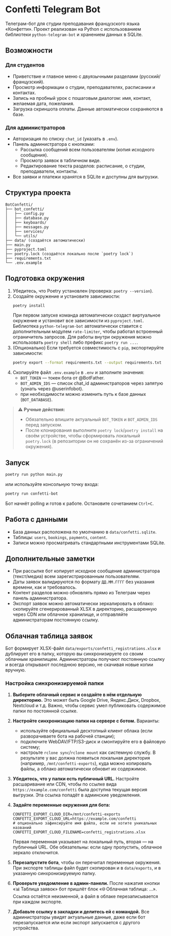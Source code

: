 # Confetti Telegram Bot

Телеграм-бот для студии преподавания французского языка «Конфетти». Проект реализован на Python с использованием библиотеки `python-telegram-bot` и хранением данных в SQLite.

## Возможности

### Для студентов
- Приветствие и главное меню с двуязычными разделами (русский/французский).
- Просмотр информации о студии, преподавателях, расписании и контактах.
- Запись на пробный урок с пошаговым диалогом: имя, контакт, желаемая дата, пожелания.
- Загрузка скриншота оплаты. Данные автоматически сохраняются в базе.

### Для администраторов
- Авторизация по списку `chat_id` (указать в `.env`).
- Панель администратора с кнопками:
  - Рассылка сообщений всем пользователям (копия исходного сообщения).
  - Просмотр заявок в табличном виде.
  - Редактирование текста разделов: расписание, о студии, преподаватели, контакты.
- Все заявки и платежи хранятся в SQLite и доступны для выгрузки.

## Структура проекта
```
BotConfetti/
├── bot_confetti/
│   ├── config.py
│   ├── database.py
│   ├── keyboards/
│   ├── messages.py
│   ├── services/
│   └── utils/
├── data/ (создаётся автоматически)
├── main.py
├── pyproject.toml
├── poetry.lock (создаётся локально после `poetry lock`)
├── requirements.txt
└── .env.example
```

## Подготовка окружения

1. Убедитесь, что Poetry установлен (проверка: `poetry --version`).
2. Создайте окружение и установите зависимости:
   ```bash
   poetry install
   ```
   При первом запуске команда автоматически создаст виртуальное окружение и
   установит все зависимости из `pyproject.toml`. Библиотека `python-telegram-bot`
   автоматически ставится с дополнительным модулем `rate-limiter`, чтобы работал
   встроенный ограничитель запросов. Для работы внутри окружения
   можно использовать `poetry shell` либо префикс `poetry run ...`.
3. (Опционально) Если требуется совместимость с `pip`, экспортируйте зависимости:
   ```bash
   poetry export --format requirements.txt --output requirements.txt
   ```
4. Скопируйте файл `.env.example` в `.env` и заполните значения:
   - `BOT_TOKEN` — токен бота от @BotFather.
   - `BOT_ADMIN_IDS` — список chat_id администраторов через запятую (узнать через @userinfobot).
   - при необходимости можно изменить путь к базе данных (`BOT_DATABASE`).

> ⚠️ **Ручные действия:**
> - Обязательно впишите актуальный `BOT_TOKEN` и `BOT_ADMIN_IDS` перед запуском.
> - После клонирования выполните `poetry lock`/`poetry install` на своём устройстве,
>   чтобы сформировать локальный `poetry.lock` (в репозитории он не сохранён из-за
>   ограничений окружения).

## Запуск

```bash
poetry run python main.py
```

или используйте консольную точку входа:

```bash
poetry run confetti-bot
```

Бот начнёт polling и готов к работе. Остановите сочетанием `Ctrl+C`.

## Работа с данными

- База данных расположена по умолчанию в `data/confetti.sqlite`.
- Таблицы: `users`, `bookings`, `payments`, `content`.
- Записи можно просматривать стандартными инструментами SQLite.

## Дополнительные заметки

- При рассылке бот копирует исходное сообщение администратора (текст/медиа) всем зарегистрированным пользователям.
- Даты заявок валидируются по формату `ДД.ММ.ГГГГ` без указания времени, как и требовалось.
- Контент разделов можно обновлять прямо из Телеграм через панель администратора.
- Экспорт заявок можно автоматически зеркалировать в облако: скопируйте
  сгенерированный XLSX в директорию, расшаренную через CDN или облачное
  хранилище, и отправляйте администраторам постоянную ссылку.

## Облачная таблица заявок

Бот формирует XLSX-файл `data/exports/confetti_registrations.xlsx` и дублирует его в папку, которую вы синхронизируете со своим облачным хранилищем. Администраторы получают постоянную ссылку и всегда открывают последнюю версию, не скачивая новые копии вручную.

### Настройка синхронизируемой папки

1. **Выберите облачный сервис и создайте в нём отдельную директорию.** Это может быть Google Drive, Яндекс.Диск, Dropbox, Nextcloud и т.д. Важно, чтобы сервис умел публиковать содержимое папки по постоянной ссылке.

2. **Настройте синхронизацию папки на сервере с ботом.** Варианты:
   - используйте официальный десктопный клиент облака (если разворачиваете бота на рабочей станции);
   - подключите WebDAV/FTP/S3-диск и смонтируйте его в файловую систему;
   - настроьте `rclone sync`/`rclone mount` как системную службу.
   В результате у вас должна появиться локальная директория (например, `/mnt/confetti-exports`), куда можно копировать файлы, а облако автоматически обновит их содержимое.

3. **Убедитесь, что у папки есть публичный URL.** Настройте расшаривание или CDN, чтобы по ссылке вида `https://example.com/confetti` была доступна текущая версия выгрузки. Эта ссылка попадёт в админские уведомления.

4. **Задайте переменные окружения для бота:**
   ```env
   CONFETTI_EXPORT_CLOUD_DIR=/mnt/confetti-exports
   CONFETTI_EXPORT_CLOUD_URL=https://example.com/confetti
   # опционально зафиксируйте имя файла, если не хотите уникальных названий
   CONFETTI_EXPORT_CLOUD_FILENAME=confetti_registrations.xlsx
   ```
   Первая переменная указывает на локальный путь, вторая — на публичный URL. Обе обязательны: если одну пропустить, облачное зеркало отключится.

5. **Перезапустите бота**, чтобы он перечитал переменные окружения. При экспорте таблицы файл будет скопирован и в `data/exports`, и в указанную синхронизируемую папку.

6. **Проверьте уведомление в админ-панели.** После нажатия кнопки «📊 Таблица заявок» бот пришлёт блок «🌐 Облачная таблица: …». Ссылка остаётся неизменной, а файл в облаке перезаписывается при каждом экспорте.

7. **Добавьте ссылку в закладки и делитесь ей с командой.** Все администраторы увидят актуальные данные, даже если бот перезапускается или если экспорт запускается с другого устройства.

